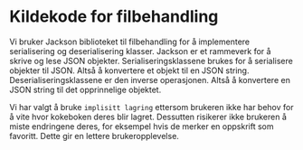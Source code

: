 # Kildekode for filbehandling

Vi bruker Jackson biblioteket til filbehandling for å implementere serialisering og deserialisering klasser.
Jackson er et rammeverk for å skrive og lese JSON objekter. Serialiseringsklassene brukes for å serialisere objekter til JSON. Altså å konvertere et objekt til en JSON string. Deserialiseringsklassene er den inverse operasjonen. Altså å konvertere en JSON string til det opprinnelige objektet.  

Vi har valgt å bruke `implisitt lagring` ettersom brukeren ikke har behov for å vite hvor kokeboken deres blir lagret. Dessutten risikerer ikke brukeren å miste endringene deres, for eksempel hvis de merker en oppskrift som favoritt. Dette gir en lettere brukeropplevelse. 
 


